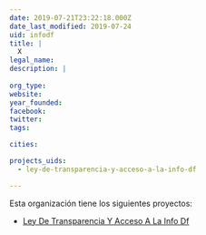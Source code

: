 ```yaml
---
date: 2019-07-21T23:22:18.000Z
date_last_modified: 2019-07-24
uid: infodf
title: |
  X
legal_name: 
description: |
  
org_type: 
website: 
year_founded: 
facebook: 
twitter: 
tags:

cities: 

projects_uids:
  - ley-de-transparencia-y-acceso-a-la-info-df

---
```


Esta organización tiene los siguientes proyectos:

- [Ley De Transparencia Y Acceso A La Info Df](/proyectos/ley-de-transparencia-y-acceso-a-la-info-df)
